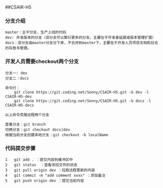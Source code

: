 ##CSAIR-H5

### 分支介绍
    master：主干分支，生产上线的代码
    dev: 开发版本的分支（该分支可以繁衍更多的分支，主要在于开发者延展或版本管理扩展）
    docs：该分支由master分支分下来，不合并到master下，主要在于开发人员项目文档和日志的存放与管理。
    
### 开发人员需要checkout两个分支
    分支一: dev
    分支二：docs
    
    命令行：
        git clone https://git.coding.net/Sonny/CSAIR-H5.git -b dev -l CSAIR-H5-dev 
        git clone https://git.coding.net/Sonny/CSAIR-H5.git -b docs -l CSAIR-H5-docs 
        
    以上命令克隆远程两个分支
    
    查看分支：git branch
    切换分支：git checkout docs|dev
    根据当前分支创建本地分支：git checkout -b localName

### 代码提交步骤
    1   git add . ：提交内容到缓冲区中
    2   git status  ：查看添加文件的状态
    3   git pull origin dev ：拉取远程更新的内容
    4   git commit -m "add comment xxxx" ：添加备注
    5   git push origin dev ：提交当前内容
